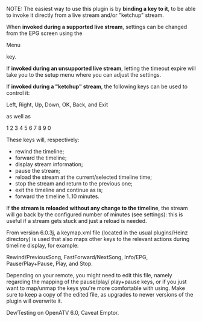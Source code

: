 NOTE: The easiest way to use this plugin is
by **binding a key to it**, to be able to
invoke it directly from a live stream and/or
"ketchup" stream.

When **invoked during a supported live stream**,
settings can be changed from the EPG screen
using the

 Menu

key.

If **invoked during an unsupported live stream**,
letting the timeout expire will take you to
the setup menu where you can adjust the
settings.

If **invoked during a "ketchup" stream**, the
following keys can be used to control it:

 Left, Right, Up, Down, OK, Back, and Exit

as well as

1 2 3 4 5 6 7 8 9 0

These keys will, respectively:
- rewind the timeline;
- forward the timeline;
- display stream information;
- pause the stream;
- reload the stream at the current/selected
timeline time;
- stop the stream and return to the previous one;
- exit the timeline and continue as is;
- forward the timeline 1..10 minutes.

If **the stream is reloaded without any change to
the timeline**, the stream will go back by
the configured number of minutes (see settings):
this is useful if a stream gets stuck and just a
reload is needed.

From version 6.0.3j, a keymap.xml file (located in
the usual plugins/Heinz directory) is used that
also maps other keys to the relevant actions during
timeline display, for example:

Rewind/PreviousSong, FastForward/NextSong, Info/EPG,
Pause/Play+Pause, Play, and Stop.

Depending on your remote, you might need to edit this
file, namely regarding the mapping of the pause/play/
play+pause keys, or if you just want to map/unmap the
keys you're more comfortable with using. Make sure to
keep a copy of the edited file, as upgrades to newer
versions of the plugin will overwrite it.

Dev/Testing on OpenATV 6.0, Caveat Emptor.
